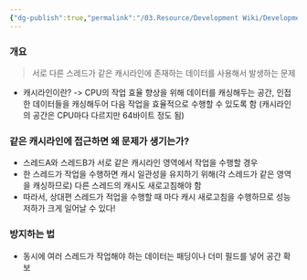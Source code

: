 ```yaml
---
{"dg-publish":true,"permalink":"/03.Resource/Development Wiki/Development Wiki (Sources)/False Sharing (거짓 공유)/","noteIcon":"","created":"2025-07-13T01:48:14.437+09:00","updated":"2025-07-19T22:58:36.970+09:00"}
---
```


### 개요
> 서로 다른 스레드가 같은 캐시라인에 존재하는 데이터를 사용해서 발생하는 문제
* 캐시라인이란? -> CPU의 작업 효율 향상을 위해 데이터를 캐싱해두는 공간, 인접한 데이터들을 캐싱해두어 다음 작업을 효율적으로 수행할 수 있도록 함 (캐시라인의 공간은 CPU마다 다르지만 64바이트 정도 됨)

### 같은 캐시라인에 접근하면 왜 문제가 생기는가?
* 스레드A와 스레드B가 서로 같은 캐시라인 영역에서 작업을 수행할 경우
* 한 스레드가 작업을 수행하면 캐시 일관성을 유지하기 위해(각 스레드가 같은 영역을 캐싱하므로) 다른 스레드의 캐시도 새로고침해야 함
* 따라서, 상대편 스레드가 적업을 수행할 때 마다 캐시 새로고침을 수행하므로 성능저하가 크게 일어날 수 있다!

### 방지하는 법
* 동시에 여러 스레드가 작업해야 하는 데이터는 패딩이나 더미 필드를 넣어 공간 확보